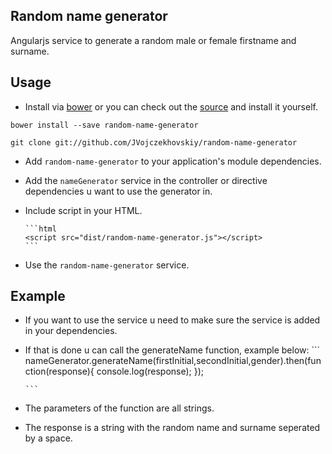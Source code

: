 ## Random name generator

Angularjs service to generate a random male or female firstname and surname.

## Usage

* Install via [bower](http://bower.io/) or you can check out the [source](https://github.com/JVojczekhovskiy/random-name-generator) and install it yourself.

 `bower install --save random-name-generator`

 `git clone git://github.com/JVojczekhovskiy/random-name-generator`

* Add `random-name-generator` to your application's module dependencies.
* Add the `nameGenerator` service in the controller or directive dependencies u want to use the generator in.
* Include script in your HTML.

      ```html
      <script src="dist/random-name-generator.js"></script>
      ```
* Use the `random-name-generator` service.

## Example

* If you want to use the service u need to make sure the service is added in your dependencies.
* If that is done u can call the generateName function, example below:
      ```
      nameGenerator.generateName(firstInitial,secondInitial,gender).then(function(response){
        console.log(response);
      });
      
      ```
* The parameters of the function are all strings.
* The response is a string with the random name and surname seperated by a space.
